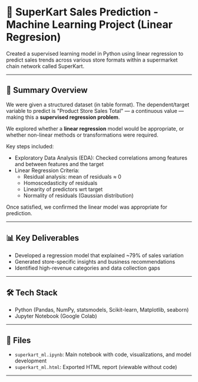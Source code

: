 
# 🛒 SuperKart Sales Prediction - Machine Learning Project (Linear Regresion)

Created a supervised learning model in Python using linear regression to predict sales trends across various store formats within a supermarket chain network called SuperKart.

---

## 📌 Summary Overview

We were given a structured dataset (in table format). The dependent/target variable to predict is "Product Store Sales Total" — a continuous value — making this a **supervised regression problem**.

We explored whether a **linear regression** model would be appropriate, or whether non-linear methods or transformations were required.

Key steps included:

- Exploratory Data Analysis (EDA): Checked correlations among features and between features and the target
- Linear Regression Criteria:
  - Residual analysis: mean of residuals ≈ 0
  - Homoscedasticity of residuals
  - Linearity of predictors wrt target
  - Normality of residuals (Gaussian distribution)

Once satisfied, we confirmed the linear model was appropriate for prediction.

---

## 📊 Key Deliverables

- Developed a regression model that explained ~79% of sales variation
- Generated store-specific insights and business recommendations
- Identified high-revenue categories and data collection gaps

---

## 🛠️ Tech Stack

- Python (Pandas, NumPy, statsmodels, Scikit-learn, Matplotlib, seaborn)
- Jupyter Notebook (Google Colab)

---

## 📂 Files

- `superkart_ml.ipynb`: Main notebook with code, visualizations, and model development
- `superkart_ml.html`: Exported HTML report (viewable without code)

---
